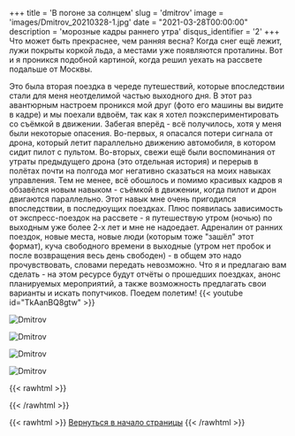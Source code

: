 +++
title = 'В погоне за солнцем'
slug = 'dmitrov'
image = 'images/Dmitrov_20210328-1.jpg'
date = "2021-03-28T00:00:00"
description = 'морозные кадры раннего утра'
disqus_identifier = '2'
+++
Что может быть прекраснее, чем ранняя весна? Когда снег ещё лежит, лужи покрыты коркой льда, а местами уже появляются проталины. Вот и я проникся подобной картиной, когда решил уехать на рассвете подальше от Москвы.

Это была вторая поездка в череде путешествий, которые впоследствии стали для меня неотделимой частью выходного дня. В этот раз авантюрным настроем проникся мой друг (фото его машины вы видите в кадре) и мы поехали вдвоём, так как я хотел поэкспериментировать со съёмкой в движении. Забегая вперёд - всё получилось, хотя у меня были некоторые опасения.
Во-первых, я опасался потери сигнала от дрона, который летит параллельно движению автомобиля, в котором сидит пилот с пультом.
Во-вторых, свежи ещё были воспоминания от утраты предыдущего дрона (это отдельная история) и перерыв в полётах почти на полгода мог негативно сказаться на моих навыках управления.
Тем не менее, всё обошлось и помимо красивых кадров я обзавёлся новым навыком - съёмкой в движении, когда пилот и дрон двигаются параллельно. Этот навык мне очень пригодился впоследствии, в последюущих поездках.
Плюс появилась зависимость от экспресс-поездок на рассвете - я путешествую утром (ночью) по выходным уже более 2-х лет и мне не надоедает. Адреналин от ранних поездок, новые места, новые люди (которым тоже "зашёл" этот формат), куча свободного времени в выходные (утром нет пробок и после возвращения весь день свободен) - в общем это надо прочувствовать, словами передать невозможно. Что я и предлагаю вам сделать - на этом ресурсе будут отчёты о прошедших поездках, анонс планируемых мероприятий, а также возможность предлагать свои варианты и искать попутчиков.
Поедем полетим!
{{< youtube id="TkAanBQ8gtw" >}}

![Dmitrov](/images/Dmitrov_20210328-2.jpg)

![Dmitrov](/images/Dmitrov_20210328-3.jpg)

![Dmitrov](/images/Dmitrov_20210328-4.jpg)

![Dmitrov](/images/Dmitrov_20210328-5.jpg)

{{< rawhtml >}}
<script type="text/javascript" charset="utf-8" async src="https://api-maps.yandex.ru/services/constructor/1.0/js/?um=constructor%3A4c18d633521f029d20462231afef3dc2c85b6b9c996cc031994f3925d5cc38c7&amp;width=500&amp;height=492&amp;lang=ru_RU&amp;scroll=true"></script>
{{< /rawhtml >}}

{{< rawhtml >}}
<a href="#">Вернуться в начало страницы</a>
{{< /rawhtml >}}

